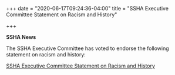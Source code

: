 +++
date = "2020-06-17T09:24:36-04:00"
title = "SSHA Executive Committee Statement on Racism and History"

+++

**SSHA News**

The SSHA Executive Committee has voted to endorse the following statement on racism and history:

<a href="https://ssha.org/news/">SSHA Executive Committee Statement on Racism and History</a>
